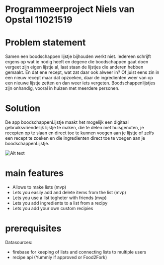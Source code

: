 # Programmeerproject Niels van Opstal 11021519

# Problem statement

Samen een boodschappen lijstje bijhouden werkt niet. Iedereen schrijft ergens op wat ie nodig heeft en degene die boodschappen gaat doen vergeet zijn eigen lijstje al, laat staan de lijstjes die anderen hebben gemaakt. En dat ene recept, wat zat daar ook alweer in? Of juist eens zin in een nieuw recept maar dat opzoeken, daar de ingredienten weer van op een nieuwe lijstje zetten en dan weer iets vergeten. Boodschappenlijstjes zijn onhandig, vooral in huizen met meerdere personen.

# Solution

De app boodschappenLijstje maakt het mogelijk een digitaal gebruiksvriendelijk lijstje te maken, die te delen met huisgenoten, je recepten op te slaan en direct toe te kunnen voegen aan je lijstje of zelfs een recept te zoeken en die ingredienten direct toe te voegen aan je boodschappenLijstje.

![Alt text](https://github.com/nielske31/lijstje/tree/master/docs/design_idea.jpg "design idea")

# main features

- Allows to make lists  (mvp)
- Lets you easily add and delete items from the list (mvp)
- Lets you use a list togheter with friends (mvp)
- Lets you add ingredients to a list from a recipy
- Lets you add your own custom recipies 

# prerequisites

Datasources:
- firebase for keeping of lists and connecting lists to multiple users
- recipe api (Yummly if approved or Food2Fork)
